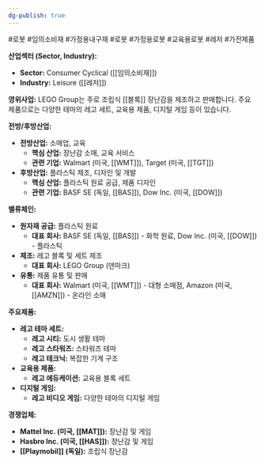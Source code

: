 ```yaml
---
dg-publish: true
---
```

#로봇  #임의소비재 #가정용내구재 #로봇 #가정용로봇 #교육용로봇 #레저 #가전제품

**산업섹터 (Sector, Industry):**

- **Sector:** Consumer Cyclical ([[임의소비재]])
- **Industry:** Leisure ([[레저]])

**영위사업:** LEGO Group는 주로 조립식 [[블록]] 장난감을 제조하고 판매합니다. 주요 제품으로는 다양한 테마의 레고 세트, 교육용 제품, 디지털 게임 등이 있습니다.

**전방/후방산업:**

- **전방산업:** 소매업, 교육
    - **핵심 산업:** 장난감 소매, 교육 서비스
    - **관련 기업:** Walmart (미국, [[WMT]]), Target (미국, [[TGT]])
- **후방산업:** 플라스틱 제조, 디자인 및 개발
    - **핵심 산업:** 플라스틱 원료 공급, 제품 디자인
    - **관련 기업:** BASF SE (독일, [[BAS]]), Dow Inc. (미국, [[DOW]])

**밸류체인:**

- **원자재 공급:** 플라스틱 원료
    - **대표 회사:** BASF SE (독일, [[BAS]]) - 화학 원료, Dow Inc. (미국, [[DOW]]) - 플라스틱
- **제조:** 레고 블록 및 세트 제조
    - **대표 회사:** LEGO Group (덴마크)
- **유통:** 제품 유통 및 판매
    - **대표 회사:** Walmart (미국, [[WMT]]) - 대형 소매점, Amazon (미국, [[AMZN]]) - 온라인 소매

**주요제품:**

- **레고 테마 세트:**
    - **레고 시티:** 도시 생활 테마
    - **레고 스타워즈:** 스타워즈 테마
    - **레고 테크닉:** 복잡한 기계 구조
- **교육용 제품:**
    - **레고 에듀케이션:** 교육용 블록 세트
- **디지털 게임:**
    - **레고 비디오 게임:** 다양한 테마의 디지털 게임

**경쟁업체:**

- **Mattel Inc. (미국, [[MAT]]):** 장난감 및 게임
- **Hasbro Inc. (미국, [[HAS]]):** 장난감 및 게임
- **[[Playmobil]] (독일):** 조립식 장난감
